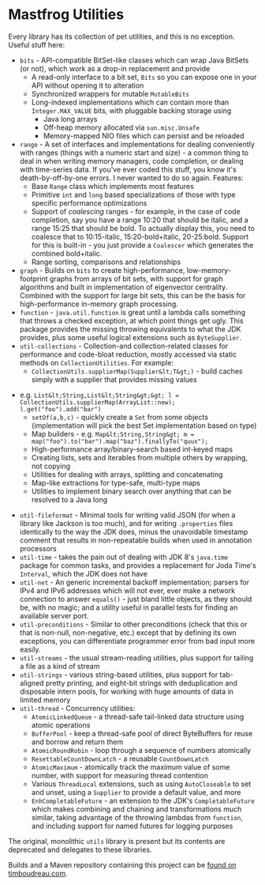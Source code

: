 Mastfrog Utilities
==================

Every library has its collection of pet utilities, and this is no exception.  
Useful stuff here:

 * `bits` - API-compatible BitSet-like classes which can wrap Java BitSets (or not), which work as a drop-in replacement and provide
   * A read-only interface to a bit set, `Bits` so you can expose one in your API without opening it to alteration
   * Synchronized wrappers for mutable `MutableBits`
   * Long-indexed implementations which can contain more than `Integer.MAX_VALUE` bits, with pluggable backing storage using
     * Java long arrays
     * Off-heap memory allocated via `sun.misc.Unsafe`
     * Memory-mapped NIO files which can persist and be reloaded
 * `range` - A set of interfaces and implementations for dealing conveniently with ranges (things with a numeric start and size) -
a common thing to deal in when writing memory managers, code completion, or dealing with time-series data. If you've ever 
coded this stuff, you know it's death-by-off-by-one errors.  I never wanted to do so again.  Features:
   * Base `Range` class which implements most features
   * Primitive `int` and `long` based specializations of those with type specific performance optimizations
   * Support of _coalescing_ ranges - for example, in the case of code completion, say you have a range 10:20 that should be 
italic, and a range 15:25 that should be bold.  To actually display this, you need to coalesce that to 10:15-italic, 
15:20-bold+italic, 20-25:bold.  Support for this is built-in - you just provide a `Coalescer` which generates the combined bold+italic.
   * Range sorting, comparisons and relationships
 * `graph` - Builds on `bits` to create high-performance, low-memory-footprint graphs from arrays of bit sets, with support
for graph algorithms and built in implementation of eigenvector centrality.  Combined with the support for large bit sets,
this can be the basis for high-performance in-memory graph processing.
 * `function` - `java.util.function` is great until a lambda calls something that throws a checked exception, at which point
things get ugly.  This package provides the missing throwing equivalents to what the JDK provides, plus some useful logical
extensions such as `ByteSupplier`.
 * `util-collections` - Collection-and collection-related classes for performance and code-bloat reduction, mostly accessed via
static methods on `CollectionUtilities`.  For example:
   * `CollectionUtils.supplierMap(Supplier&lt;T&gt;)` - build caches simply with a supplier that provides missing values 
- e.g. `List&lt;String,List&lt;String&gt;&gt; l = CollectionUtils.supplierMap(ArrayList::new); l.get("foo").add("bar")`
   * `setOf(a,b,c)` - quickly create a `Set` from some objects (implementation will pick the best Set implementation based on type)
   * Map builders - e.g. `Map&lt;String,String&gt; m = map("foo").to("bar").map("baz").finallyTo("quux");`
   * High-performance array/binary-search based int-keyed maps
   * Creating lists, sets and iterables from multiple others by wrapping, not copying
   * Utilities for dealing with arrays, splitting and concatenating
   * Map-like extractions for type-safe, multi-type maps
   * Utilities to implement binary search over anything that can be resolved to a Java long
 * `util-fileformat` - Minimal tools for writing valid JSON (for when a library like Jackson is too much), and for
writing `.properties` files identically to the way the JDK does, minus the unavoidable timestamp comment that results
in non-repeatable builds when used in annotation processors
 * `util-time` - takes the pain out of dealing with JDK 8's `java.time` package for common tasks, and provides a
replacement for Joda Time's `Interval`, which the JDK does not have
 * `util-net` - An generic incremental backoff implementation; parsers for IPv4 and IPv6 addresses which will not
ever, ever make a network connection to answer `equals()` - just bland little objects, as they should be, with no magic;
and a utility useful in parallel tests for finding an available server port.
 * `util-preconditions` - Similar to other preconditions (check that this or that is non-null, non-negative, etc.) except
that by defining its own exceptions, you can differentiate programmer error from bad input more easily.
 * `util-streams` - the usual stream-reading utilities, plus support for tailing a file as a kind of stream
 * `util-strings` - various string-based utilities, plus support for tab-aligned pretty printing, and eight-bit strings
with deduplication and disposable intern pools, for working with huge amounts of data in limited memory
 * `util-thread` - Concurrency utilities:
    * `AtomicLinkedQueue` - a thread-safe tail-linked data structure using atomic operations
    * `BufferPool` - keep a thread-safe pool of direct ByteBuffers for reuse and borrow and return them
    * `AtomicRoundRobin` - loop through a sequence of numbers atomically
    * `ResettableCountDownLatch` - a reusable `CountDownLatch`
    * `AtomicMaximum` - atomically track the maximum value of some number, with support for measuring thread contention
    * Various `ThreadLocal` extensions, such as using `AutoCloseable` to set and unset, using a `Supplier` to provide
a default value, and more
    * `EnhCompletableFuture` - an extension to the JDK's `CompletableFuture` which makes combining and chaining
and transformations much similar, taking advantage of the throwing lambdas from `function`, and including support for
named futures for logging purposes

The original, monolithic `utils` library is present but its contents are deprecated and delegates to these libraries.

Builds and a Maven repository containing this project can be <a href="https://timboudreau.com/builds/">found on timboudreau.com</a>.
